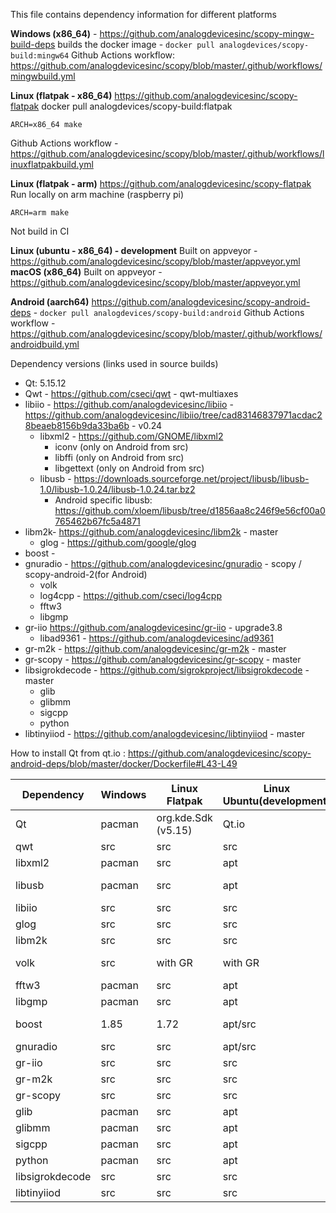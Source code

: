 
This file contains dependency information for different platforms

**Windows (x86_64)** - 
https://github.com/analogdevicesinc/scopy-mingw-build-deps 
builds the docker image - `docker pull analogdevices/scopy-build:mingw64`
Github Actions workflow: 
https://github.com/analogdevicesinc/scopy/blob/master/.github/workflows/mingwbuild.yml

**Linux (flatpak - x86_64)**
https://github.com/analogdevicesinc/scopy-flatpak
docker pull analogdevices/scopy-build:flatpak

    ARCH=x86_64 make
   
Github Actions workflow - https://github.com/analogdevicesinc/scopy/blob/master/.github/workflows/linuxflatpakbuild.yml

**Linux (flatpak - arm)**
https://github.com/analogdevicesinc/scopy-flatpak
Run locally on arm machine (raspberry pi)

    ARCH=arm make
Not build in CI

**Linux (ubuntu - x86_64) - development**
Built on appveyor - https://github.com/analogdevicesinc/scopy/blob/master/appveyor.yml
**macOS (x86_64)**
Built on appveyor - https://github.com/analogdevicesinc/scopy/blob/master/appveyor.yml

**Android (aarch64)**
https://github.com/analogdevicesinc/scopy-android-deps  - `docker pull analogdevices/scopy-build:android`
Github Actions workflow - https://github.com/analogdevicesinc/scopy/blob/master/.github/workflows/androidbuild.yml

Dependency versions (links used in source builds)

 - Qt: 5.15.12 
 - Qwt - https://github.com/cseci/qwt - qwt-multiaxes
 - libiio - https://github.com/analogdevicesinc/libiio - https://github.com/analogdevicesinc/libiio/tree/cad83146837971acdac28beaeb8156b9da33ba6b - v0.24
	 - libxml2 - https://github.com/GNOME/libxml2
		 - iconv (only on Android from src)
		 - libffi (only on Android from src)
		 - libgettext (only on Android from src)
	 - libusb - https://downloads.sourceforge.net/project/libusb/libusb-1.0/libusb-1.0.24/libusb-1.0.24.tar.bz2
		 - Android specific libusb: https://github.com/xloem/libusb/tree/d1856aa8c246f9e56cf00a0765462b67fc5a4871
 - libm2k- https://github.com/analogdevicesinc/libm2k - master
	 - glog - https://github.com/google/glog
 - boost - 
 - gnuradio - https://github.com/analogdevicesinc/gnuradio - scopy / scopy-android-2(for Android)
	 - volk
	 - log4cpp - https://github.com/cseci/log4cpp
	 - fftw3
	 - libgmp
 - gr-iio https://github.com/analogdevicesinc/gr-iio - upgrade3.8
	 - libad9361 - https://github.com/analogdevicesinc/ad9361
 - gr-m2k - https://github.com/analogdevicesinc/gr-m2k - master
 - gr-scopy - https://github.com/analogdevicesinc/gr-scopy - master
 - libsigrokdecode - https://github.com/sigrokproject/libsigrokdecode - master
	 - glib
	 - glibmm
	 - sigcpp
	 - python
 - libtinyiiod - https://github.com/analogdevicesinc/libtinyiiod - master

How to install Qt from qt.io : https://github.com/analogdevicesinc/scopy-android-deps/blob/master/docker/Dockerfile#L43-L49


| Dependency | Windows | Linux Flatpak | Linux Ubuntu(development) | Linux ARM | macOS | Android |
| --- | --- | --- | --- | --- | --- | --- |
| Qt | pacman  | org.kde.Sdk (v5.15)| Qt.io |org.kde.Sdk (v5.14) | brew | Qt.io |
| qwt | src | src | src | src | src | src |
| libxml2 | pacman | src | apt | src | brew | src |
| libusb | pacman | src | apt | src | brew | src -  android branch/commit |
| libiio | src | src | src | src | src | src|
| glog | src | src | src | src | brew | src |
| libm2k | src | src | src | src | src | src |
| volk | src | with GR | with GR | src | with GR | src |
| fftw3 | pacman| src | apt | src | brew| src|
| libgmp | pacman | src | apt | src | brew | src |
| boost | 1.85 | 1.72 | apt/src | 1.72 | brew | Boost-for-Android |
| gnuradio | src | src | apt/src | src | src | src |
| gr-iio | src | src | src | src | src | src |
| gr-m2k | src | src | src | src | src | src |
| gr-scopy | src | src | src | src | src | src |
| glib | pacman | src | apt | src | brew | src |
| glibmm | pacman | src | apt | src | src | src |
| sigcpp | pacman | src | apt | src | src | src |
| python | pacman | src | apt | src | brew | src |
| libsigrokdecode | src | src | src | src | src | src |
| libtinyiiod | src | src | src | src | src | src|
